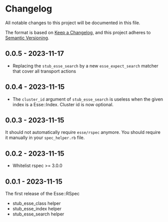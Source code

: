 # Changelog

All notable changes to this project will be documented in this file.

The format is based on [Keep a Changelog](https://keepachangelog.com/en/1.0.0/), and this project adheres to [Semantic Versioning](https://semver.org/spec/v2.0.0.html).

## 0.0.5 - 2023-11-17
* Replacing the `stub_esse_search` by a new `esse_expect_search` matcher that cover all transport actions

## 0.0.4 - 2023-11-15
* The `cluster_id` argument of `stub_esse_search` is useless when the given index is a Esse::Index. Cluster id is now optional.

## 0.0.3 - 2023-11-15
It should not automatically require `esse/rspec` anymore. You should require it manually in your `spec_helper.rb` file.

## 0.0.2 - 2023-11-15
* Whitelist rspec >= 3.0.0

## 0.0.1 - 2023-11-15
The first release of the Esse::RSpec
* stub_esse_class helper
* stub_esse_index helper
* stub_esse_search helper
